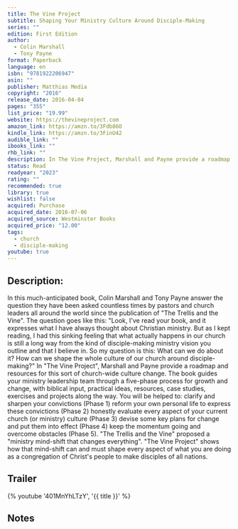 ```yaml
---
title: The Vine Project
subtitle: Shaping Your Ministry Culture Around Disciple-Making
series: ""
edition: First Edition
author:
  - Colin Marshall
  - Tony Payne
format: Paperback
language: en
isbn: "9781922206947"
asin: ""
publisher: Matthias Media
copyright: "2016"
release_date: 2016-04-04
pages: "355"
list_price: "19.99"
website: https://thevineproject.com
amazon_link: https://amzn.to/3Fdb86O
kindle_link: https://amzn.to/3FinU42
audible_link: ""
ibooks_link: ""
rhb_link: ""
description: In The Vine Project, Marshall and Payne provide a roadmap and resources for this sort of church-wide culture change. The book guides your ministry leadership team through a five-phase process for growth and change, with biblical input, practical ideas, resources, case studies, exercises and projects along the way.
status: Read
readyear: "2023"
rating: ""
recommended: true
library: true
wishlist: false
acquired: Purchase
acquired_date: 2016-07-06
acquired_source: Westminster Books
acquired_price: "12.00"
tags:
  - church
  - disciple-making
youtube: true
---
```


## Description:

In this much-anticipated book, Colin Marshall and Tony Payne answer the question they have been asked countless times by pastors and church leaders all around the world since the publication of "The Trellis and the Vine". The question goes like this: "Look, I've read your book, and it expresses what I have always thought about Christian ministry. But as I kept reading, I had this sinking feeling that what actually happens in our church is still a long way from the kind of disciple-making ministry vision you outline and that I believe in. So my question is this: What can we do about it? How can we shape the whole culture of our church around disciple-making?" In "The Vine Project", Marshall and Payne provide a roadmap and resources for this sort of church-wide culture change. The book guides your ministry leadership team through a five-phase process for growth and change, with biblical input, practical ideas, resources, case studies, exercises and projects along the way. You will be helped to: clarify and sharpen your convictions (Phase 1) reform your own personal life to express these convictions (Phase 2) honestly evaluate every aspect of your current church (or ministry) culture (Phase 3) devise some key plans for change and put them into effect (Phase 4) keep the momentum going and overcome obstacles (Phase 5). "The Trellis and the Vine" proposed a "ministry mind-shift that changes everything". "The Vine Project" shows how that mind-shift can and must shape every aspect of what you are doing as a congregation of Christ's people to make disciples of all nations. 

## Trailer

{% youtube '401MnYhLTzY', '{{ title }}' %}

## Notes